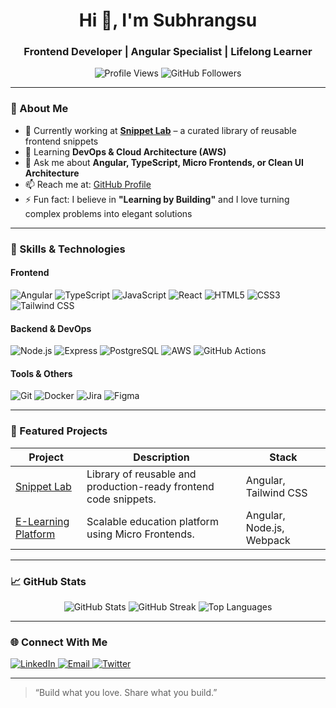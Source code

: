 <h1 align="center">Hi 👋, I'm Subhrangsu</h1>
<h3 align="center">Frontend Developer | Angular Specialist | Lifelong Learner</h3>

<p align="center">
  <img src="https://komarev.com/ghpvc/?username=Subhrangsu90&label=Profile%20views&color=0e75b6&style=flat" alt="Profile Views" />
  <img src="https://img.shields.io/github/followers/Subhrangsu90?label=Followers&style=social" alt="GitHub Followers" />
</p>

---

### 🌟 About Me
- 🚀 Currently working at **[Snippet Lab](https://github.com/Subhrangsu90/snippet-lab)** – a curated library of reusable frontend snippets  
- 🌱 Learning **DevOps & Cloud Architecture (AWS)**  
- 💬 Ask me about **Angular, TypeScript, Micro Frontends, or Clean UI Architecture**  
- 📫 Reach me at: [GitHub Profile](https://github.com/Subhrangsu90)  
- ⚡ Fun fact: I believe in **"Learning by Building"** and I love turning complex problems into elegant solutions  

---

### 🧠 Skills & Technologies
#### Frontend
![Angular](https://img.shields.io/badge/Angular-DD0031?style=for-the-badge&logo=angular&logoColor=white)
![TypeScript](https://img.shields.io/badge/TypeScript-007ACC?style=for-the-badge&logo=typescript&logoColor=white)
![JavaScript](https://img.shields.io/badge/JavaScript-F7DF1E?style=for-the-badge&logo=javascript&logoColor=black)
![React](https://img.shields.io/badge/React-61DAFB?style=for-the-badge&logo=react&logoColor=black)
![HTML5](https://img.shields.io/badge/HTML5-E34F26?style=for-the-badge&logo=html5&logoColor=white)
![CSS3](https://img.shields.io/badge/CSS3-1572B6?style=for-the-badge&logo=css3&logoColor=white)
![Tailwind CSS](https://img.shields.io/badge/Tailwind_CSS-38B2AC?style=for-the-badge&logo=tailwind-css&logoColor=white)

#### Backend & DevOps
![Node.js](https://img.shields.io/badge/Node.js-339933?style=for-the-badge&logo=nodedotjs&logoColor=white)
![Express](https://img.shields.io/badge/Express.js-404D59?style=for-the-badge)
![PostgreSQL](https://img.shields.io/badge/PostgreSQL-316192?style=for-the-badge&logo=postgresql&logoColor=white)
![AWS](https://img.shields.io/badge/AWS-232F3E?style=for-the-badge&logo=amazonaws&logoColor=white)
![GitHub Actions](https://img.shields.io/badge/GitHub_Actions-2088FF?style=for-the-badge&logo=github-actions&logoColor=white)

#### Tools & Others
![Git](https://img.shields.io/badge/Git-F05032?style=for-the-badge&logo=git&logoColor=white)
![Docker](https://img.shields.io/badge/Docker-2496ED?style=for-the-badge&logo=docker&logoColor=white)
![Jira](https://img.shields.io/badge/Jira-0052CC?style=for-the-badge&logo=jira&logoColor=white)
![Figma](https://img.shields.io/badge/Figma-000000?style=for-the-badge&logo=figma&logoColor=white)

---

### 🧩 Featured Projects
| Project | Description | Stack |
|--------|-------------|-------|
| [Snippet Lab](https://github.com/Subhrangsu90/snippet-lab) | Library of reusable and production-ready frontend code snippets. | Angular, Tailwind CSS |
| [E-Learning Platform](https://github.com/Subhrangsu90/Angular-MFE-Setup-with-Native-Federation-Standalone) | Scalable education platform using Micro Frontends. | Angular, Node.js, Webpack |

---

### 📈 GitHub Stats
<p align="center">
  <img src="https://github-readme-stats.vercel.app/api?username=Subhrangsu90&show_icons=true&theme=radical" alt="GitHub Stats" />
  <img src="https://github-readme-streak-stats.herokuapp.com/?user=Subhrangsu90&theme=radical" alt="GitHub Streak" />
  <img src="https://github-readme-stats.vercel.app/api/top-langs/?username=Subhrangsu90&layout=compact&theme=radical" alt="Top Languages" />
</p>

---

### 🌐 Connect With Me
<p align="left">
  <a href="https://linkedin.com/in/your-profile" target="_blank">
    <img src="https://img.shields.io/badge/LinkedIn-0A66C2?style=for-the-badge&logo=linkedin&logoColor=white" alt="LinkedIn" />
  </a>
  <a href="mailto:your.email@example.com" target="_blank">
    <img src="https://img.shields.io/badge/Email-D14836?style=for-the-badge&logo=gmail&logoColor=white" alt="Email" />
  </a>
  <a href="https://twitter.com/your-profile" target="_blank">
    <img src="https://img.shields.io/badge/Twitter-1DA1F2?style=for-the-badge&logo=twitter&logoColor=white" alt="Twitter" />
  </a>
</p>

---

> “Build what you love. Share what you build.”